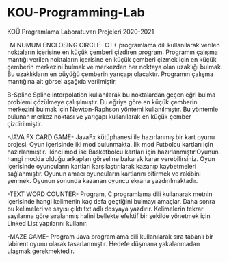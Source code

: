 # KOU-Programming-Lab
KOÜ Programlama Laboratuvarı Projeleri 2020-2021

-MINUMUM ENCLOSING CIRCLE-
C++ programlama dili kullanılarak verilen noktaların içerisine en küçük çemberi çizdiren program. Programın çalışma mantığı verilen noktaların içerisine en küçük çemberi çizmek için en küçük çemberin merkezini bulmak ve merkezden her noktaya olan uzaklığı bulmak. Bu uzaklıkların en büyüğü çemberin yarıçapı olacaktır. Programın çalışma mantığına ait görsel aşağıda verilmiştir.

B-Spline Spline interpolation kullanılarak bu noktalardan geçen eğri bulma problemi çözülmeye çalışılmıştır. Bu eğriye göre en küçük çemberin merkezini bulmak için Newton-Raphson yöntemi kullanılmıştır. Bu yöntemle bulunan merkez noktası ve yarıçapı kullanılarak en küçük çember çizdirilmiştir.

-JAVA FX CARD GAME-
JavaFx kütüphanesi ile hazırlanmış bir kart oyunu projesi. Oyun içerisinde iki mod bulunmakta. İlk mod Futbolcu kartları için hazırlanmıştır. İkinci mod ise Basketbolcu kartları için hazırlanmıştır.Oyunun hangi modda olduğu arkaplan görseline bakarak karar verebilirsiniz. Oyun içerisinde oyuncuların kartları karşılaştırılarak kazanıp kaybetmeleri sağlanmıştır. Oyunun amacı oyuncuların kartlarını bitirmek ve rakibini yenmek. Oyunun sonunda kazanan oyuncu ekrana yazdırılmaktadır. 

-TEXT WORD COUNTER-
Program, C programlama dili kullanarak metnin içerisinde hangi kelimenin kaç defa geçtiğini bulmayı amaçlar. Daha sonra bu kelimeleri ve sayısı çıktı.txt adlı dosyaya yazdırır. Kelimelerin tekrar sayılarına göre sıralanmış halini bellekte efektif bir şekilde yönetmek için Linked List yapılarını kullanır.

-MAZE GAME-
Program Java programlama dili kullanılarak sıra tabanlı bir labirent oyunu olarak tasarlanmıştır. Hedefe düşmana yakalanmadan ulaşmak gerekmektedir.


